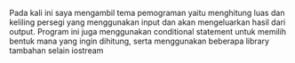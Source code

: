 Pada kali ini saya mengambil tema pemograman yaitu menghitung luas dan keliling persegi yang menggunakan input dan akan mengeluarkan hasil dari output. Program ini juga menggunakan conditional statement untuk memilih bentuk mana yang ingin dihitung, serta menggunakan beberapa library tambahan selain iostream
